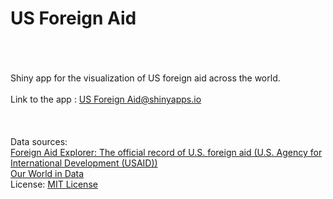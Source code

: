 # US Foreign Aid

\
\
\
Shiny app for the visualization of US foreign aid across the world.
\
\
Link to the app : [US Foreign Aid@shinyapps.io](https://stevinwilson.shinyapps.io/US_Foreign_Aid)
\
\
\
\
Data sources: \
[Foreign Aid Explorer: The official record of U.S. foreign aid (U.S. Agency for International Development (USAID))](https://explorer.usaid.gov/data)
\
[Our World in Data](https://ourworldindata.org/grapher/population)
\
License: [MIT License](LICENSE)